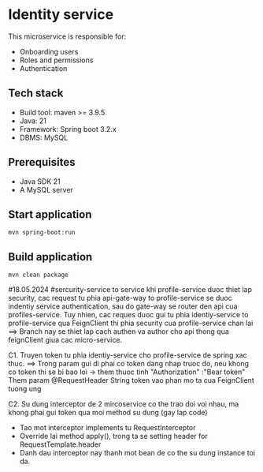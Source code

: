 # Identity service
This microservice is responsible for:
* Onboarding users
* Roles and permissions
* Authentication

## Tech stack
* Build tool: maven >= 3.9.5
* Java: 21
* Framework: Spring boot 3.2.x
* DBMS: MySQL

## Prerequisites
* Java SDK 21
* A MySQL server

## Start application
`mvn spring-boot:run`

## Build application
`mvn clean package`


#18.05.2024
#sercurity-service to service
khi profile-service duoc thiet lap security, 
cac request tu phia api-gate-way to profile-service se duoc indentiy service authentication,
sau do gate-way se router den api cua profiles-service.
Tuy nhien, cac reques duoc gui tu phia identiy-service to profile-service qua FeignClient thi phia security cua profile-service chan lai
==> Branch nay se thiet lap cach authen va author cho api thong qua feignClient giua cac micro-service.


C1. Truyen token tu phia identiy-service cho profile-service de spring xac thuc.
==> Trong param gui di phai co token dang nhap truoc do, neu khong co token thi se bi bao loi
-> them thuoc tinh "Authorization" :"Bear token"
Them param @RequestHeader String token vao phan mo ta cua FeignClient tuong ung


C2. Su dung interceptor de 2 mircoservice co the trao doi voi nhau, 
ma khong phai gui token qua moi method su dung (gay lap code)
+ Tao mot interceptor implements tu RequestInterceptor
+ Override lai method apply(), trong ta se  setting header for RequestTemplate.header
+ Danh dau interceptor nay thanh mot bean de co the su dung instance toi da.




